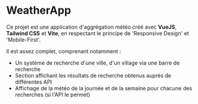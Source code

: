 # WeatherApp
Ce projet est une application d'aggrégation météo créé avec **VueJS**, **Tailwind CSS** et **Vite**, 
en respectant le principe de 'Responsive Design' et 'Mobile-First'.

Il est assez complet, comprenant notamment :

- Un système de recherche d'une ville, d'un village via une barre de recherche
- Section affichant les résultats de recherche obtenus auprès de différentes API
- Affichage de la météo de la journée et de la semaine pour chacune des recherches (si l'API le permet)
